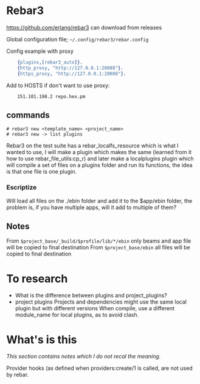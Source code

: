 # Rebar3

https://github.com/erlang/rebar3 can download from releases

Global configuration file; `~/.config/rebar3/rebar.config`
	
Config example with proxy
```erlang
	{plugins,[rebar3_auto]}.
	{http_proxy, "http://127.0.0.1:20088"}.
	{https_proxy, "http://127.0.0.1:20088"}.
```

Add to HOSTS if don't want to use proxy:
```
	151.101.198.2 repo.hex.pm
```

## commands

```shell
# rebar3 new <template_name> <project_name>
# rebar3 new -> list plugins
```

Rebar3 on the test suite has a rebar_localfs_resource which is what I wanted to use, I will make a plugin which makes the same (learned from it how to use rebar_file_utils:cp_r) and later make a localplugins plugin which will compile a set of files on a plugins folder and run its functions, the idea is that one file is one plugin.

### Escriptize

Will load all files on the ./ebin folder and add it to the $app/ebin folder, the problem is, if you have multiple apps, will it add to multiple of them?

## Notes

From `$project_base/_build/$profile/lib/*/ebin` only beams and app file will be copied to final destination
From `$project_base/ebin` all files will be copied to final destination

# To research

* What is the difference between plugins and project_plugins?
* project plugins
	Projects and dependencies might use the same local plugin but with different versions
	When compile, use a different module_name for local plugins, as to avoid clash.

# What's is this

_This section contains notes which I do not recal the meaning._

Provider hooks (as defined when providers:create/1 is called, are not used by rebar.


